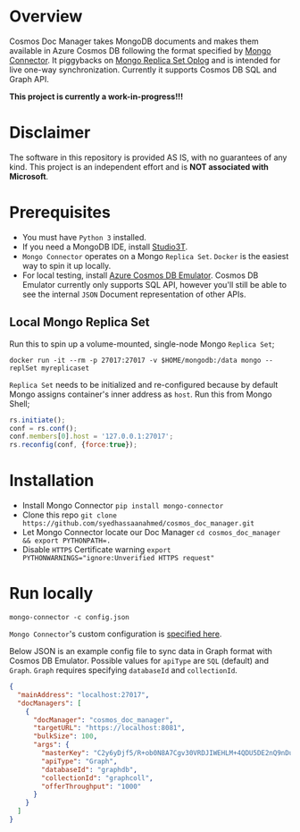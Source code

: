 # Overview
Cosmos Doc Manager takes MongoDB documents and makes them available in Azure Cosmos DB following the format specified by [Mongo Connector](https://github.com/mongodb-labs/mongo-connector/wiki/Writing-Your-Own-DocManager). It piggybacks on [Mongo Replica Set Oplog](https://docs.mongodb.com/manual/core/replica-set-oplog/) and is intended for live one-way synchronization. Currently it supports Cosmos DB SQL and Graph API.

**This project is currently a work-in-progress!!!**

# Disclaimer
The software in this repository is provided AS IS, with no guarantees of any kind. This project is an independent effort and is **NOT associated with Microsoft**.

# Prerequisites
- You must have `Python 3` installed.
- If you need a MongoDB IDE, install [Studio3T](https://studio3t.com/download/).
- `Mongo Connector` operates on a Mongo `Replica Set`. `Docker` is the easiest way to spin it up locally.
- For local testing, install [Azure Cosmos DB Emulator](https://docs.microsoft.com/en-us/azure/cosmos-db/local-emulator). Cosmos DB Emulator currently only supports SQL API, however you'll still be able to see the internal `JSON` Document representation of other APIs.

## Local Mongo Replica Set
Run this to spin up a volume-mounted, single-node Mongo `Replica Set`;
```
docker run -it --rm -p 27017:27017 -v $HOME/mongodb:/data mongo --replSet myreplicaset
```

`Replica Set` needs to be initialized and re-configured because by default Mongo assigns container's inner address as `host`. Run this from Mongo Shell;
```javascript
rs.initiate(); 
conf = rs.conf();
conf.members[0].host = '127.0.0.1:27017';
rs.reconfig(conf, {force:true});
```

# Installation
- Install Mongo Connector `pip install mongo-connector`
- Clone this repo `git clone https://github.com/syedhassaanahmed/cosmos_doc_manager.git`
- Let Mongo Connector locate our Doc Manager `cd cosmos_doc_manager && export PYTHONPATH=.`
- Disable `HTTPS` Certificate warning `export PYTHONWARNINGS="ignore:Unverified HTTPS request"`

# Run locally
`mongo-connector -c config.json`

`Mongo Connector`'s custom configuration is [specified here](https://github.com/mongodb-labs/mongo-connector/wiki/Configuration-Options). 

Below JSON is an example config file to sync data in Graph format with Cosmos DB Emulator. Possible values for `apiType` are `SQL` (default) and `Graph`. `Graph` requires specifying `databaseId` and `collectionId`.

```json
{
  "mainAddress": "localhost:27017",
  "docManagers": [
    {
      "docManager": "cosmos_doc_manager",
      "targetURL": "https://localhost:8081",
      "bulkSize": 100,
      "args": {
        "masterKey": "C2y6yDjf5/R+ob0N8A7Cgv30VRDJIWEHLM+4QDU5DE2nQ9nDuVTqobD4b8mGGyPMbIZnqyMsEcaGQy67XIw/Jw==",
        "apiType": "Graph",
        "databaseId": "graphdb",
        "collectionId": "graphcoll",
        "offerThroughput": "1000"
      }
    }
  ]
}
```

